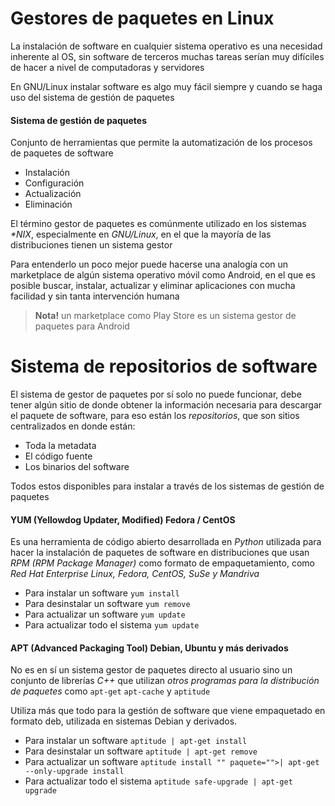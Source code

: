 # Gestores de paquetes en Linux

La instalación de software en cualquier sistema operativo es una necesidad inherente al OS,
sin software de terceros muchas tareas serían muy difíciles de hacer a nivel de computadoras y servidores

En GNU/Linux instalar software es algo muy fácil
siempre y cuando se haga uso del sistema de gestión de paquetes

#### Sistema de gestión de paquetes

Conjunto de herramientas que permite la automatización de los procesos de paquetes de software

- Instalación
- Configuración
- Actualización
- Eliminación

El término gestor de paquetes es comúnmente utilizado en los sistemas _*NIX_,
especialmente en _GNU/Linux_, en el que la mayoría de las distribuciones tienen un sistema gestor

Para entenderlo un poco mejor puede hacerse una analogía
con un marketplace de algún sistema operativo móvil como Android,
en el que es posible buscar, instalar, actualizar y eliminar aplicaciones con mucha facilidad
y sin tanta intervención humana

> **Nota!** un marketplace como Play Store es un sistema gestor de paquetes para Android

# Sistema de repositorios de software
El sistema de gestor de paquetes por sí solo no puede funcionar,
debe tener algún sitio de donde obtener la información necesaria para descargar el paquete de software,
para eso están los _repositorios_, que son sitios centralizados en donde están:
- Toda la metadata
- El código fuente
- Los binarios del software

Todos estos disponibles para instalar a través de los sistemas de gestión de paquetes

#### YUM (Yellowdog Updater, Modified) Fedora / CentOS

Es una herramienta de código abierto desarrollada en _Python_
utilizada para hacer la instalación de paquetes de software en distribuciones que usan
_RPM (RPM Package Manager)_ como formato de empaquetamiento,
como _Red Hat Enterprise Linux, Fedora, CentOS, SuSe y Mandriva_

- Para instalar un software `yum install`
- Para desinstalar un software `yum remove`
- Para actualizar un software `yum update`
- Para actualizar todo el sistema `yum update`

#### APT (Advanced Packaging Tool) Debian, Ubuntu y más derivados

No es en sí un sistema gestor de paquetes directo al usuario sino un conjunto de librerías _C++_
que utilizan _otros programas para la distribución de paquetes_ como `apt-get` `apt-cache` y `aptitude`

Utiliza más que todo para la gestión de software que viene empaquetado en formato deb, utilizada en sistemas Debian y derivados.

- Para instalar un software `aptitude | apt-get install`
- Para desinstalar un software `aptitude | apt-get remove`
- Para actualizar un software `aptitude install "" paquete="">| apt-get  --only-upgrade install`
- Para actualizar todo el sistema `aptitude safe-upgrade | apt-get upgrade`

